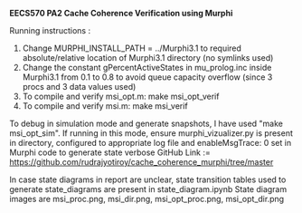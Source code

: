 **EECS570 PA2 Cache Coherence Verification using Murphi**

Running instructions :
1) Change MURPHI_INSTALL_PATH = ../Murphi3.1 to required absolute/relative location of Murphi3.1 directory (no symlinks used)
2) Change the constant gPercentActiveStates in mu_prolog.inc inside Murphi3.1 from 0.1 to 0.8 to avoid queue capacity overflow (since 3 procs and 3 data values used)
3) To compile and verify msi_opt.m: make msi_opt_verif 
4) To compile and verify msi.m: make msi_verif

To debug in simulation mode and generate snapshots, I have used "make msi_opt_sim". 
If running in this mode, ensure murphi_vizualizer.py is present in directory, configured to appropriate log file and enableMsgTrace: 0 set in Murphi code to generate state verbose
GitHub Link := https://github.com/rudrajyotiroy/cache_coherence_murphi/tree/master

In case state diagrams in report are unclear, state transition tables used to generate state_diagrams are present in state_diagram.ipynb
State diagram images are msi_proc.png, msi_dir.png, msi_opt_proc.png, msi_opt_dir.png